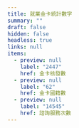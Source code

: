```yaml
---
title: 就業金卡統計數字
summary: ""
draft: false
hidden: false
headless: true
links: null
items:
  - preview: null
    label: "2447"
    href: 金卡核發數
  - preview: null
    label: "62"
    href: 金卡國籍數
  - preview: null
    label: "14545"
    href: 諮詢服務次數
---
```

